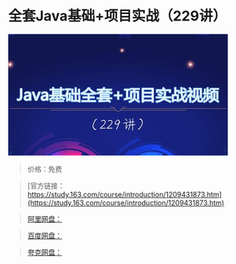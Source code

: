 # 全套Java基础+项目实战（229讲）

![img](../../../assets/study163/free/de9aee6c39fe49ee91d8d57e0289f4ec.jpg)

> 价格：免费

> [官方链接：https://study.163.com/course/introduction/1209431873.htm](https://study.163.com/course/introduction/1209431873.htm)

> [阿里网盘：]()

> [百度网盘：]()

> [夸克网盘：]()
